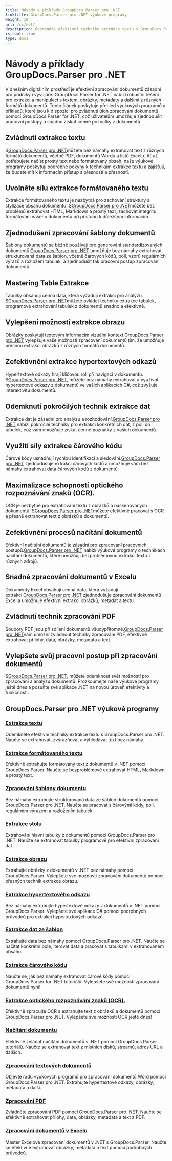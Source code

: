 ```yaml
---
title: Návody a příklady GroupDocs.Parser pro .NET
linktitle: GroupDocs.Parser pro .NET výukové programy
weight: 10
url: /cs/net/
description: Odemkněte efektivní techniky extrakce textu s GroupDocs.Parser pro .NET. Bezproblémově extrahujte, zvýrazňujte a prohledávejte text pro lepší zpracování dokumentů.
is_root: true
type: docs
---
```

# Návody a příklady GroupDocs.Parser pro .NET

V dnešním digitálním prostředí je efektivní zpracování dokumentů zásadní pro podniky i vývojáře. GroupDocs.Parser for .NET nabízí robustní řešení pro extrakci a manipulaci s textem, obrázky, metadaty a dalšími z různých formátů dokumentů. Tento článek poskytuje přehled výukových programů a příkladů, které jsou k dispozici pro zvládnutí úloh zpracování dokumentů pomocí GroupDocs.Parser for .NET, což uživatelům umožňuje zjednodušit pracovní postupy a snadno získat cenné poznatky z dokumentů.

## Zvládnutí extrakce textu
 S[GroupDocs.Parser pro .NET](./text-extraction/)můžete bez námahy extrahovat text z různých formátů dokumentů, včetně PDF, dokumentů Wordu a listů Excelu. Ať už potřebujete načíst prostý text nebo formátovaný obsah, naše výukové programy poskytují podrobné pokyny k technikám extrakce textu a zajišťují, že budete mít k informacím přístup s přesností a přesností.

## Uvolněte sílu extrakce formátovaného textu
 Extrakce formátovaného textu je nezbytná pro zachování struktury a stylizace obsahu dokumentu. S[GroupDocs.Parser pro .NET](./formatted-text-extraction/)můžete bez problémů extrahovat HTML, Markdown a prostý text, zachovat integritu formátování vašeho dokumentu při přístupu k důležitým informacím.

## Zjednodušení zpracování šablony dokumentů
 Šablony dokumentů se běžně používají pro generování standardizovaných dokumentů.[GroupDocs.Parser pro .NET](./document-template-processing/) umožňuje bez námahy extrahovat strukturovaná data ze šablon, včetně čárových kódů, polí, vzorů regulárních výrazů a rozložení tabulek, a zjednodušit tak pracovní postup zpracování dokumentů.

## Mastering Table Extrakce
Tabulky obsahují cenná data, která vyžadují extrakci pro analýzu. S[GroupDocs.Parser pro .NET](./table-extraction/)můžete ovládat techniky extrakce tabulek, programové extrahování tabulek z dokumentů snadno a efektivně.

## Vylepšení možností extrakce obrazu
 Obrázky poskytují textovým informacím vizuální kontext.[GroupDocs.Parser pro .NET](./image-extraction/) vylepšuje vaše možnosti zpracování dokumentů tím, že umožňuje přesnou extrakci obrázků z různých formátů dokumentů.

## Zefektivnění extrakce hypertextových odkazů
 Hypertextové odkazy hrají klíčovou roli při navigaci v dokumentu. S[GroupDocs.Parser pro .NET](./hyperlink-extraction/), můžete bez námahy extrahovat a využívat hypertextové odkazy z dokumentů ve vašich aplikacích C#, což zvyšuje interaktivitu dokumentů.

## Odemknutí pokročilých technik extrakce dat
 Extrakce dat je zásadní pro analýzu a rozhodování.[GroupDocs.Parser pro .NET](./data-extraction-from-templates/) nabízí pokročilé techniky pro extrakci konkrétních dat, z polí do tabulek, což vám umožňuje získat cenné poznatky z vašich dokumentů.

## Využití síly extrakce čárového kódu
Čárové kódy usnadňují rychlou identifikaci a sledování.[GroupDocs.Parser pro .NET](./barcode-extraction/) zjednodušuje extrakci čárových kódů a umožňuje vám bez námahy extrahovat data čárových kódů z dokumentů.

## Maximalizace schopností optického rozpoznávání znaků (OCR).
 OCR je nezbytné pro extrahování textu z obrázků a naskenovaných dokumentů. S[GroupDocs.Parser pro .NET](./ocr-extraction/)můžete efektivně pracovat s OCR a přesně extrahovat text z obrázků a dokumentů.

## Zefektivnění procesů načítání dokumentů
 Efektivní načítání dokumentů je zásadní pro zpracování pracovních postupů.[GroupDocs.Parser pro .NET](./document-loading/) nabízí výukové programy o technikách načítání dokumentů, které umožňují bezproblémovou extrakci textu z různých zdrojů.

## Snadné zpracování dokumentů v Excelu
 Dokumenty Excel obsahují cenná data, která vyžadují extrakci.[GroupDocs.Parser pro .NET](./excel-document-processing/) zjednodušuje zpracování dokumentů Excel a umožňuje efektivní extrakci obrázků, metadat a textu.

## Zvládnutí technik zpracování PDF
 Soubory PDF jsou při sdílení dokumentů všudypřítomné.[GroupDocs.Parser pro .NET](./pdf-processing/)vám umožní zvládnout techniky zpracování PDF, efektivně extrahovat přílohy, data, obrázky, metadata a text.

## Vylepšete svůj pracovní postup při zpracování dokumentů
 S[GroupDocs.Parser pro .NET](./word-document-processing/), můžete odemknout svět možností pro zpracování a analýzu dokumentů. Prozkoumejte naše výukové programy ještě dnes a posuňte své aplikace .NET na novou úroveň efektivity a funkčnosti.

## GroupDocs.Parser pro .NET výukové programy
### [Extrakce textu](./text-extraction/)
Odemkněte efektivní techniky extrakce textu s GroupDocs.Parser pro .NET. Naučte se extrahovat, zvýrazňovat a vyhledávat text bez námahy.
### [Extrakce formátovaného textu](./formatted-text-extraction/)
Efektivně extrahujte formátovaný text z dokumentů v .NET pomocí GroupDocs.Parser. Naučte se bezproblémově extrahovat HTML, Markdown a prostý text.
### [Zpracování šablony dokumentu](./document-template-processing/)
Bez námahy extrahujte strukturovaná data ze šablon dokumentů pomocí GroupDocs.Parser pro .NET. Naučte se pracovat s čárovými kódy, poli, regulárním výrazem a rozložením tabulek.
### [Extrakce stolu](./table-extraction/)
Extrahování hlavní tabulky z dokumentů pomocí GroupDocs.Parser pro .NET. Naučte se extrahovat tabulky programově pro efektivní zpracování dat.
### [Extrakce obrazu](./image-extraction/)
Extrahujte obrázky z dokumentů v .NET bez námahy pomocí GroupDocs.Parser. Vylepšete své možnosti zpracování dokumentů pomocí přesných technik extrakce obrazu.
### [Extrakce hypertextového odkazu](./hyperlink-extraction/)
Bez námahy extrahujte hypertextové odkazy z dokumentů v .NET pomocí GroupDocs.Parser. Vylepšete své aplikace C# pomocí podrobných průvodců pro extrakci hypertextových odkazů.
### [Extrakce dat ze šablon](./data-extraction-from-templates/)
Extrahujte data bez námahy pomocí GroupDocs.Parser pro .NET. Naučte se načítat konkrétní pole, iterovat data a pracovat s tabulkami v extrahovaném obsahu.
### [Extrakce čárového kódu](./barcode-extraction/)
Naučte se, jak bez námahy extrahovat čárové kódy pomocí GroupDocs.Parser for .NET tutoriálů. Vylepšete své možnosti zpracování dokumentů nyní!
### [Extrakce optického rozpoznávání znaků (OCR).](./ocr-extraction/)
Efektivně zpracujte OCR a extrahujte text z obrázků a dokumentů pomocí GroupDocs.Parser pro .NET. Vylepšete své možnosti OCR ještě dnes!
### [Načítání dokumentu](./document-loading/)
Efektivně zvládat načítání dokumentů v .NET pomocí GroupDocs.Parser tutoriálů. Naučte se extrahovat text z místních disků, streamů, adres URL a dalších.
### [Zpracování textových dokumentů](./word-document-processing/)
Objevte řadu výukových programů pro zpracování dokumentů Word pomocí GroupDocs.Parser pro .NET. Extrahujte hypertextové odkazy, obrázky, metadata a další.
### [Zpracování PDF](./pdf-processing/)
Zvládněte zpracování PDF pomocí GroupDocs.Parser pro .NET. Naučte se efektivně extrahovat přílohy, data, obrázky, metadata a text z PDF.
### [Zpracování dokumentů v Excelu](./excel-document-processing/)
Master Excelové zpracování dokumentů v .NET s GroupDocs.Parser. Naučte se efektivně extrahovat obrázky, metadata a text pomocí podrobných průvodců.